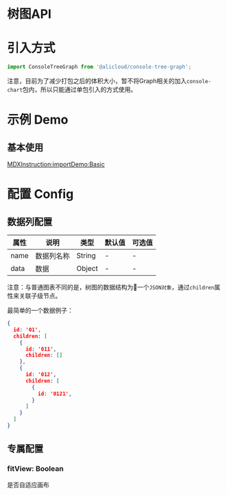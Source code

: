 
# 树图API

# 引入方式

```javascript
import ConsoleTreeGraph from '@alicloud/console-tree-graph';
```

注意，目前为了减少打包之后的体积大小，暂不将Graph相关的加入`console-chart`包内，所以只能通过单包引入的方式使用。

# 示例 Demo

## 基本使用

[MDXInstruction:importDemo:Basic](./demo/Basic.tsx)

# 配置 Config

## 数据列配置

| 属性 | 说明 | 类型 | 默认值 | 可选值 |
| --- | --- | --- | --- | --- |
| name | 数据列名称 | String | - | - |
| data | 数据 | Object | - | - |

注意：与普通图表不同的是，树图的数据结构为一个`JSON对象`，通过`children`属性来关联子级节点。

最简单的一个数据例子：
```json
{
  id: '01',
  children: [
    {
      id: '011',
      children: []
    },
    {
      id: '012',
      children: [
        {
          id: '0121',
        }
      ]
    }
  ]
}
```

## 专属配置

### fitView: Boolean
是否自适应画布


